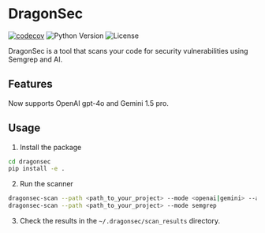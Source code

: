 # DragonSec

<!-- BADGIE TIME -->

[![codecov](https://codecov.io/gh/zjuguxi/dragonsec/branch/main/graph/badge.svg)](https://codecov.io/gh/zjuguxi/dragonsec)
![Python Version](https://img.shields.io/badge/python-3.8%2B-blue)
![License](https://img.shields.io/badge/license-Apache%202-green)  

<!-- END BADGIE TIME -->

DragonSec is a tool that scans your code for security vulnerabilities using Semgrep and AI.

## Features
Now supports OpenAI gpt-4o and Gemini 1.5 pro.

## Usage
1. Install the package
```bash
cd dragonsec
pip install -e .
```
2. Run the scanner
```bash
dragonsec-scan --path <path_to_your_project> --mode <openai|gemini> --api-key <your_api_key>
dragonsec-scan --path <path_to_your_project> --mode semgrep
```
3. Check the results in the `~/.dragonsec/scan_results` directory.